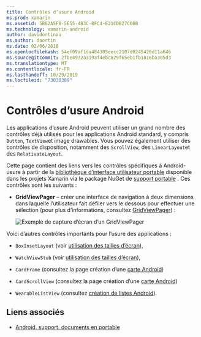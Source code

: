 ```yaml
---
title: Contrôles d’usure Android
ms.prod: xamarin
ms.assetid: 5B62A5F8-5E55-4B3C-BFC4-E21CDB27C08B
ms.technology: xamarin-android
author: davidortinau
ms.author: daortin
ms.date: 02/06/2018
ms.openlocfilehash: 54ef09af1da484305eecc2107d0245426d11a646
ms.sourcegitcommit: 2fbe4932a319af4ebc829f65eb1fb1816ba305d3
ms.translationtype: MT
ms.contentlocale: fr-FR
ms.lasthandoff: 10/29/2019
ms.locfileid: "73030309"
---
```

# <a name="android-wear-controls"></a>Contrôles d’usure Android

Les applications d’usure Android peuvent utiliser un grand nombre des contrôles déjà utilisés pour les applications Android standard, y compris `Button`, `TextView`et image drawables. Vous pouvez également utiliser des contrôles de disposition, notamment des `ScrollView`, des `LinearLayout`et des `RelativateLayout`.

Cette page contient des liens vers les contrôles spécifiques à Android-usure à partir de la [bibliothèque d’interface utilisateur portable](https://developer.android.com/training/wearables/apps/layouts.html#UiLibrary) disponible dans les projets Xamarin via le package NuGet de [support portable](https://www.nuget.org/packages/Xamarin.Android.Wear/) . Ces contrôles sont les suivants :

- **GridViewPager** &ndash; créer une interface de navigation à deux dimensions dans laquelle l’utilisateur fait défiler vers le dessous pour effectuer une sélection (pour plus d’informations, consultez [GridViewPager](~/android/wear/user-interface/controls/gridviewpager.md)) :

    ![Exemple de capture d’écran d’un GridViewPager](images/gridviewpager.png)

Voici d’autres contrôles importants pour l’usure des applications :

- `BoxInsetLayout` (voir [utilisation des tailles d’écran](~/android/wear/screen-sizes.md)),

- `WatchViewStub` (voir [utilisation des tailles d’écran](~/android/wear/screen-sizes.md)),

- `CardFrame` (consultez la page création d’une [carte Android](https://developer.android.com/training/wearables/ui/cards.html))

- `CardScrollView` (consultez la page création d’une [carte Android](https://developer.android.com/training/wearables/ui/cards.html))

- `WearableListView` (consultez [création de listes Android](https://developer.android.com/training/wearables/ui/lists.html)).

## <a name="related-links"></a>Liens associés

- [Android. support. documents en portable](https://developer.android.com/reference/android/support/wearable/view/package-summary.html)
